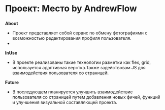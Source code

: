 # Проект: Место by AndrewFlow

###

**About**

* Проект представляет собой сервис по обмену фотографиями с возможностью редактирования профиля пользователя.
*

**InUse**

* В проекте реализованы такие технологии разметки как flex, grid, используется адаптивная верстка.Также задействовам JS для взаимодействия пользователя со страницей.


**Future**

* В последующем планируется улучшить взаимодействие пользователя со страницей путем добавления новых фичей, функций и улучшения визуальной составляющей проекта.




